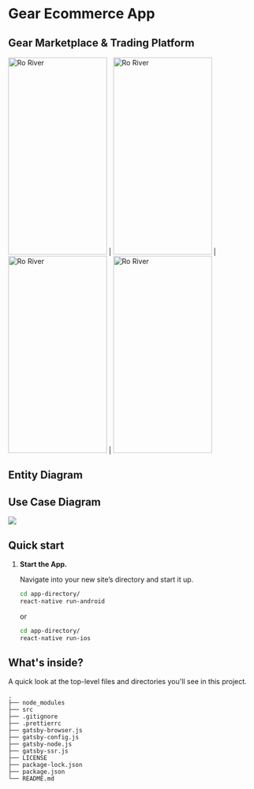 # Gear Ecommerce App
## Gear Marketplace & Trading Platform 

<img alt="Ro River" width="200" height="400" src="https://github.com/Foxhound401/gear_ecom_app/blob/master/home-page.png" /> | <img alt="Ro River" width="200" height="400" src="https://github.com/Foxhound401/gear_ecom_app/blob/master/product-details.png" /> | <img alt="Ro River" width="200" height="400" src="https://github.com/Foxhound401/gear_ecom_app/blob/master/product-showing-screen.png" /> | <img alt="Ro River" width="200" height="400" src="https://github.com/Foxhound401/gear_ecom_app/blob/master/login-page.png" />

## Entity Diagram

## Use Case Diagram

<img src="https://github.com/Foxhound401/gear_ecom_app/blob/master/user-case-diagram.png" />

## Quick start

1.  **Start the App.**

    Navigate into your new site’s directory and start it up.

    ```sh
    cd app-directory/
    react-native run-android
    ```
    or 
    ```sh
    cd app-directory/
    react-native run-ios
    ```

## What's inside?

A quick look at the top-level files and directories you'll see in this project.

    .
    ├── node_modules
    ├── src
    ├── .gitignore
    ├── .prettierrc
    ├── gatsby-browser.js
    ├── gatsby-config.js
    ├── gatsby-node.js
    ├── gatsby-ssr.js
    ├── LICENSE
    ├── package-lock.json
    ├── package.json
    └── README.md
